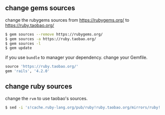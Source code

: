 ## change gems sources

change the rubygems sources from https://rubygems.org/ to https://ruby.taobao.org/

```sh
$ gem sources --remove https://rubygems.org/
$ gem sources -a https://ruby.taobao.org/
$ gem sources -l
$ gem update
```

if you use `bundle` to manager your dependency. change your Gemfile.

```ruby
source 'https://ruby.taobao.org/'
gem 'rails', '4.2.0'
```

## change ruby sources

change the `rvm` to use taobao's sources.

```sh
$ sed -i 's!cache.ruby-lang.org/pub/ruby!ruby.taobao.org/mirrors/ruby!' $rvm_path/config/db
```
